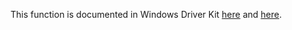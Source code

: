 This function is documented in Windows Driver Kit [here](https://learn.microsoft.com/en-us/windows-hardware/drivers/ddi/ntifs/nf-ntifs-ntreadfile) and [here](https://learn.microsoft.com/en-us/windows-hardware/drivers/ddi/wdm/nf-wdm-zwreadfile).
